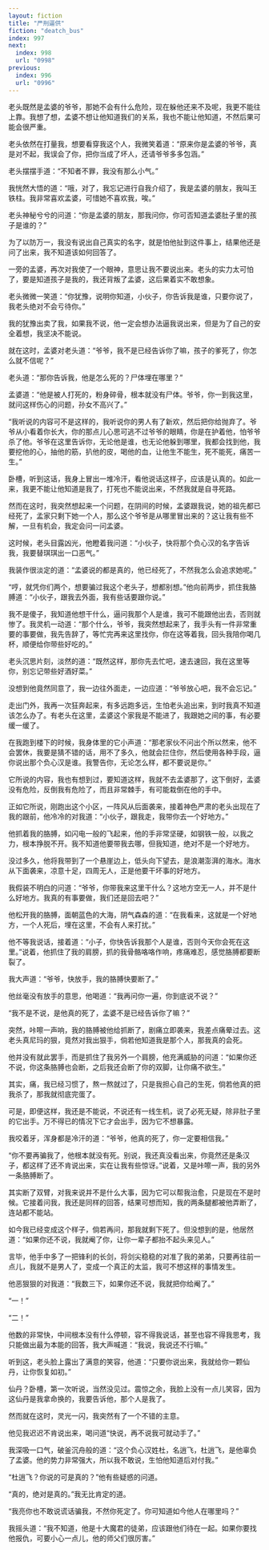 ```yaml
---
layout: fiction
title: "严刑逼供"
fiction: "deatch_bus"
index: 997
next:
  index: 998
  url: "0998"
previous:
  index: 996
  url: "0996"
---
```

老头既然是孟婆的爷爷，那她不会有什么危险，现在躲他还来不及呢，我更不能往上靠。我想了想，孟婆不想让他知道我们的关系，我也不能让他知道，不然后果可能会很严重。

老头依然在打量我，想要看穿我这个人，我微笑着道：“原来你是孟婆的爷爷，真是对不起，我误会了你，把你当成了坏人，还请爷爷多多包涵。”

老头摆摆手道：“不知者不罪，我没有那么小气。”

我恍然大悟的道：“哦，对了，我忘记进行自我介绍了，我是孟婆的朋友，我叫王铁柱。我非常喜欢孟婆，可惜她不喜欢我，唉。”

老头神秘兮兮的问道：“你是孟婆的朋友，那我问你，你可否知道孟婆肚子里的孩子是谁的？”

为了以防万一，我没有说出自己真实的名字，就是怕他扯到这件事上，结果他还是问了出来，我不知道该如何回答了。

一旁的孟婆，再次对我使了一个眼神，意思让我不要说出来。老头的实力太可怕了，要是知道孩子是我的，我还背叛了孟婆，这后果着实不敢想象。

老头微微一笑道：“你犹豫，说明你知道，小伙子，你告诉我是谁，只要你说了，我老头绝对不会亏待你。”

我的犹豫出卖了我，如果我不说，他一定会想办法逼我说出来，但是为了自己的安全着想，我坚决不能说。

就在这时，孟婆对老头道：“爷爷，我不是已经告诉你了嘛，孩子的爹死了，你怎么就不信呢？”

老头道：“那你告诉我，他是怎么死的？尸体埋在哪里？”

孟婆道：“他是被人打死的，粉身碎骨，根本就没有尸体。爷爷，你一到我这里，就问这样伤心的问题，孙女不高兴了。”

“我听说的内容可不是这样的，我听说你的男人有了新欢，然后把你给抛弃了。爷爷从小看着你长大，你的那点儿心思可逃不过爷爷的眼睛，你是在护着他，怕爷爷杀了他。爷爷在这里告诉你，无论他是谁，也无论他躲到哪里，我都会找到他，我要挖他的心，抽他的筋，扒他的皮，喝他的血，让他生不能生，死不能死，痛苦一生。”

卧槽，听到这话，我身上冒出一堆冷汗，看他说话这样子，应该是认真的。如此一来，我更不能让他知道是我了，打死也不能说出来，不然我就是自寻死路。

然而在这时，我突然想起来一个问题，在阴间的时候，孟婆跟我说，她的祖先都已经死了，孟家只剩下她一个人，那么这个爷爷是从哪里冒出来的？这让我有些不解，一旦有机会，我定会问一问孟婆。

这时候，老头目露凶光，他瞪着我问道：“小伙子，快将那个负心汉的名字告诉我，我要替琪琪出一口恶气。”

我装作很淡定的道：“孟婆说的都是真的，他已经死了，不然我怎么会追求她呢。”

“哼，就凭你们两个，想要骗过我这个老头子，想都别想。”他向前两步，抓住我胳膊道：“小伙子，跟我去外面，我有些话要跟你说。”

我不是傻子，我知道他想干什么，逼问我那个人是谁，我可不能跟他出去，否则就惨了。我灵机一动道：“那个什么，爷爷，我突然想起来了，我手头有一件非常重要的事要做，我先告辞了，等忙完再来这里找你，你在这等着我，回头我陪你喝几杯，顺便给你带些好吃的。”

老头沉思片刻，淡然的道：“既然这样，那你先去忙吧，速去速回，我在这里等你，别忘记带些好酒好菜。”

没想到他竟然同意了，我一边往外面走，一边应道：“爷爷放心吧，我不会忘记。”

走出门外，我再一次狂奔起来，有多远跑多远，生怕老头追出来，到时我真不知道该怎么办了。有老头在这里，孟婆这个家我是不能进了，我跟她之间的事，有必要缓一缓了。

在我跑到楼下的时候，我身体里的它小声道：“那老家伙不问出个所以然来，他不会罢休，我要是猜不错的话，用不了多久，他就会拦住你，然后使用各种手段，逼你说出那个负心汉是谁。我警告你，无论怎么样，都不要说是你。”

它所说的内容，我也有想到过，要知道这样，我就不去孟婆那了，这下倒好，孟婆没有危险，反倒我有危险了，而且非常棘手，有可能栽倒在他的手中。

正如它所说，刚跑出这个小区，一阵风从后面袭来，接着神色严肃的老头出现在了我的跟前，他冷冷的对我道：“小伙子，跟我走，我带你去一个好地方。”

他抓着我的胳膊，如闪电一般的飞起来，他的手非常坚硬，如钢铁一般，以我之力，根本挣脱不开。我不知道他要带我去哪，但我知道，绝对不是一个好地方。

没过多久，他将我带到了一个悬崖边上，低头向下望去，是浪潮澎湃的海水。海水从下面袭来，凉意十足，四周无人，正是他要干坏事的好地方。

我假装不明白的问道：“爷爷，你带我来这里干什么？这地方空无一人，并不是什么好地方。我真的有事要做，我们还是回去吧？”

他松开我的胳膊，面朝蓝色的大海，阴气森森的道：“在我看来，这就是一个好地方，一个人死后，埋在这里，不会有人来打扰。”

他不等我说话，接着道：“小子，你快告诉我那个人是谁，否则今天你会死在这里。”说着，他抓住了我的肩膀，抓的我骨骼咯咯作响，疼痛难忍，感觉胳膊都要断裂了。

我大声道：“爷爷，快放手，我的胳膊快要断了。”

他丝毫没有放手的意思，他喝道：“我再问你一遍，你到底说不说？”

“我不是不说，是他真的死了，孟婆不是已经告诉你了嘛？”

突然，咔嚓一声响，我的胳膊被他给抓断了，剧痛立即袭来，我差点痛晕过去。这老头真尼玛的狠，竟然对我出狠手，倘若他知道我是那个人，那我真的会死。

他并没有就此罢手，而是抓住了我另外一个肩膀，他充满威胁的问道：“如果你还不说，你这条胳膊也会断，之后我还会断了你的双脚，让你痛不欲生。”

其实，痛，我已经习惯了，熬一熬就过了，只是我担心自己的生死，倘若他真的把我杀了，那我就彻底完蛋了。

可是，即便这样，我还是不能说，不说还有一线生机，说了必死无疑，除非肚子里的它出手。万不得已的情况下它才会出手，因为它不想暴露。

我咬着牙，浑身都是冷汗的道：“爷爷，他真的死了，你一定要相信我。”

“你不要再骗我了，他根本就没有死。别说，我还真没看出来，你竟然还是条汉子，都这样了还不肯说出来，实在让我有些惊讶。”说着，又是咔嚓一声，我的另外一条胳膊断了。

其实断了双臂，对我来说并不是什么大事，因为它可以帮我治愈，只是现在不是时候。它接着问我，我还是同样的回答，结果可想而知，我的两条腿都被他弄断了，连站都不能站。

如今我已经变成这个样子，倘若再问，那我就剩下死了。但没想到的是，他居然道：“如果你还不说，我就阉了你，让你一辈子都抬不起头来见人。”

言毕，他手中多了一把锋利的长剑，将剑尖稳稳的对准了我的弟弟，只要再往前一点儿，我就不是男人了，变成一个真正的太监，我可不想这样的事情发生。

他恶狠狠的对我道：“我数三下，如果你还不说，我就把你给阉了。”

“一！”

“二！”

他数的非常快，中间根本没有什么停顿，容不得我说话，甚至也容不得我思考，我只能做出最为本能的回答，我大声喊道：“我说，我说还不行嘛。”

听到这，老头脸上露出了满意的笑容，他道：“只要你说出来，我就给你一颗仙丹，让你恢复如初。”

仙丹？卧槽，第一次听说，当然没见过。震惊之余，我脸上没有一点儿笑容，因为这仙丹是我拿命换的，我要告诉他，那个人是我了。

然而就在这时，灵光一闪，我突然有了一个不错的主意。

他见我迟迟不肯说出来，喝问道“快说，再不说我可就动手了。”

我深吸一口气，破釜沉舟般的道：“这个负心汉姓杜，名逍飞，杜逍飞，是他辜负了孟婆。他的势力非常强大，所以我不敢说，生怕他知道后对付我。”

“杜逍飞？你说的可是真的？”他有些疑惑的问道。

“真的，绝对是真的。”我无比肯定的道。

“我亮你也不敢说谎话骗我，不然你死定了。你可知道如今他人在哪里吗？”

我摇头道：“我不知道，他是十大魔君的徒弟，应该跟他们待在一起。如果你要找他报仇，可要小心一点儿，他的师父们很厉害。”